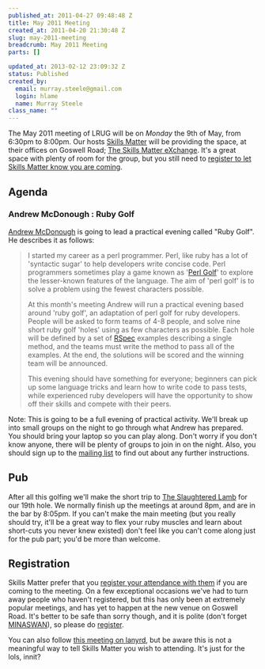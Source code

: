 ```yaml
--- 
published_at: 2011-04-27 09:48:48 Z
title: May 2011 Meeting
created_at: 2011-04-20 21:30:48 Z
slug: may-2011-meeting
breadcrumb: May 2011 Meeting
parts: []

updated_at: 2013-02-12 23:09:32 Z
status: Published
created_by: 
  email: murray.steele@gmail.com
  login: hlame
  name: Murray Steele
class_name: ""
---
```


The May 2011 meeting of LRUG will be on *Monday* the 9th of May, from 6:30pm to 8:00pm.  Our hosts [Skills Matter](http://skillsmatter.com/) will be providing the space, at their offices on Goswell Road; [The Skills Matter eXchange](http://skillsmatter.com/location-details/design-architecture/484/96).  It's a great space with plenty of room for the group, but you still need to <a href="#may11registration">register to let Skills Matter know you are coming</a>.

Agenda
------

### Andrew McDonough : Ruby Golf

[Andrew McDonough](http://www.andrewmcdonough.com/) is going to lead a practical evening called "Ruby Golf".  He describes it as follows:

> I started my career as a perl programmer.  Perl, like
> ruby has a lot of 'syntactic sugar' to help developers write concise
> code.  Perl programmers sometimes play a game known as '[Perl Golf](http://c2.com/cgi/wiki?PerlGolf)' to
> explore the lesser-known features of the language.  The aim of 'perl
> golf' is to solve a problem using the fewest characters possible.
> 
> At this month's meeting Andrew will run a practical evening based
> around 'ruby golf', an adaptation of perl golf for ruby developers.
> People will be asked to form teams of 4-8 people, and solve nine short
> ruby golf 'holes' using as few characters as possible.  Each hole will
> be defined by a set of [RSpec](http://rspec.info) examples describing a single method, and
> the teams must write the method to pass all of the examples.  At the
> end, the solutions will be scored and the winning team will be
> announced.
> 
> This evening should have something for everyone; beginners can pick up
> some language tricks and learn how to write code to pass tests, while
> experienced ruby developers will have the opportunity to show off
> their skills and compete with their peers.

Note: This is going to be a full evening of practical activity.  We'll break up into small groups on the night to go through what Andrew has prepared.  You should bring your laptop so you can play along.  Don't worry if you don't know anyone, there will be plenty of groups to join in on the night.  Also, you should sign up to the [mailing list](http://lists.lrug.org/listinfo.cgi/chat-lrug.org) to find out about any further instructions.

Pub
---

After all this golfing we'll make the short trip to [The Slaughtered Lamb](http://www.theslaughteredlambpub.com/) for our 19th hole.  We normally finish up the meetings at around 8pm, and are in the bar by 8:05pm.  If you can't make the main meeting (but you really should try, it'll be a great way to flex your ruby muscles and learn about short-cuts you never knew existed) don't feel like you can't come along just for the pub part; you'd be more than welcome.

<a name="may11registration"></a>
Registration
------------

Skills Matter prefer that you [register your attendance with them](http://skillsmatter.com/podcast/home/ruby-golf/js-1714) if you are coming to the meeting.  On a few exceptional occasions we've had to turn away people who haven't registered, but this has only been at extremely popular meetings, and has yet to happen at the new venue on Goswell Road.  It's better to be safe than sorry though, and it is polite (don't forget [MINASWAN](http://oreilly.com/ruby/excerpts/ruby-learning-rails/ruby-glossary.html#I_indexterm_d1e32036)), so please do [register](http://skillsmatter.com/podcast/home/ruby-golf/js-1714).

You can also follow [this meeting on lanyrd](http://lanyrd.com/2011/lrug-may/), but be aware this is not a meaningful way to tell Skills Matter you wish to attending.  It's just for the lols, innit?

